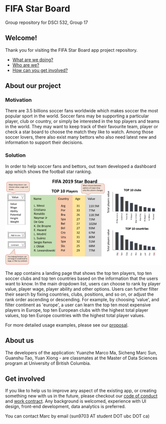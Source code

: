 # FIFA Star Board

Group repository for DSCI 532, Group 17

## Welcome!

Thank you for visiting the FIFA Star Board app project repository.

* [What are we doing?](#about-our-project)
* [Who are we?](#about-us)
* [How can you get involved?](#get-involved)

## About our project

### Motivation

There are 3.5 billions soccer fans worldwide which makes soccer the most popular sport in the world. Soccer fans may be supporting a particular player, club or country, or simply be interested in the top players and teams in the world. They may want to keep track of their favourite team, player or check a star board to choose the match they like to watch. Among those soccer lovers, there also exist many bettors who also need latest new and information to support their decisions.

### Solution

In order to help soccer fans and bettors, out team developed a dashboard app which shows the football star ranking.

![](img/dashboard_design.png)

The app contains a landing page that shows the top ten players, top ten soccer clubs and top ten countries based on the information that the users want to know. In the main dropdown list, users can choose to rank by player value, player wage, player ability and other options. Users can further filter their search by fixing countries, clubs, positions, and so on, or adjust the rank order ascending or descending. For example, by choosing 'value', and filter continent as 'europe', a user can learn the top ten most expensive players in Europe, top ten European clubs with the highest total player values, top ten Europe countries with the highest total player values.

For more detailed usage examples, please see our [proposal](https://github.com/mmyz88/DSCI532_Group17/blob/main/Proposal.md).

## About us

The developers of the application: Yuanzhe Marco Ma, Sicheng Marc Sun, Guanshu Tao, Yuan Xiong - are classmates at the Master of Data Sciences program at University of British Columbia.

## Get involved

If you like to help us to improve any aspect of the existing app, or creating something new with us in the future, please checkout our [code of conduct](https://github.com/UBC-MDS/DSCI532_Group17/blob/main/WORK_CONTRACT.md) and [work contract](https://github.com/UBC-MDS/DSCI532_Group17/blob/main/CODE_OF_CONDUCT.md). Any background is welcomed, experience with UI design, front-end development, data analytics is preferred.

You can contact Marc by email (sun9703 AT student DOT ubc DOT ca)
